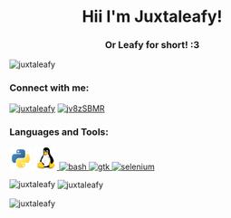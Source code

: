 <h1 align="center">Hii I'm Juxtaleafy!</h1>
<h3 align="center">Or Leafy for short! :3</h3>

<p align="left"> <img src="https://komarev.com/ghpvc/?username=juxtaleafy&label=Profile%20views&color=0e75b6&style=flat" alt="juxtaleafy" /> </p>

<h3 align="left">Connect with me:</h3>
<p align="left">
<a href="https://twitter.com/juxtaleafy" target="blank"><img align="center" src="https://raw.githubusercontent.com/rahuldkjain/github-profile-readme-generator/master/src/images/icons/Social/twitter.svg" alt="juxtaleafy" height="30" width="40" /></a>
<a href="https://discord.gg/jv8zSBMR" target="blank"><img align="center" src="https://raw.githubusercontent.com/rahuldkjain/github-profile-readme-generator/master/src/images/icons/Social/discord.svg" alt="jv8zSBMR" height="30" width="40" /></a>
</p>

<h3 align="left">Languages and Tools:</h3>
<p align="left"> <img src="https://raw.githubusercontent.com/devicons/devicon/master/icons/python/python-original.svg" alt="python" width="40" height="40"/> <a href="https://www.linux.org/" target="_blank" rel="noreferrer"> <img src="https://raw.githubusercontent.com/devicons/devicon/master/icons/linux/linux-original.svg" alt="linux" width="40" height="40"/> <a href="https://www.gnu.org/software/bash/" target="_blank" rel="noreferrer"> <img src="https://www.vectorlogo.zone/logos/gnu_bash/gnu_bash-icon.svg" alt="bash" width="40" height="40"/> </a> <a href="https://www.gtk.org/" target="_blank" rel="noreferrer"> <img src="https://upload.wikimedia.org/wikipedia/commons/7/71/GTK_logo.svg" alt="gtk" width="40" height="40"/> </a> </a> <a href="https://www.python.org" target="_blank" rel="noreferrer"> </a> <a href="https://www.selenium.dev" target="_blank" rel="noreferrer"> <img src="https://raw.githubusercontent.com/detain/svg-logos/780f25886640cef088af994181646db2f6b1a3f8/svg/selenium-logo.svg" alt="selenium" width="40" height="40"/> </a> </p>

<p><img align="left" src="https://github-readme-stats.vercel.app/api/top-langs?username=juxtaleafy&show_icons=true&locale=en&layout=compact" alt="juxtaleafy" /></p>

<p>&nbsp;<img align="center" src="https://github-readme-stats.vercel.app/api?username=juxtaleafy&show_icons=true&locale=en" alt="juxtaleafy" /></p>

<p><img align="center" src="https://github-readme-streak-stats.herokuapp.com/?user=juxtaleafy&" alt="juxtaleafy" /></p>
